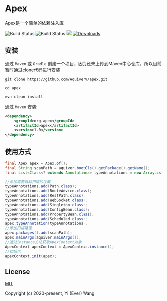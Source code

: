 # Apex

<p align="left">Apex是一个简单的依赖注入库</p>
<p align="left">
   <img src="https://img.shields.io/badge/JDK-8+-green.svg" alt="Build Status">
   <img src="https://img.shields.io/badge/license-MIT-blue.svg" alt="Build Status">
   <img src="https://img.shields.io/badge/Author-1619kHz-ff69b4.svg">
 </a>
 <a target="_blank" href="https://github.com/everknwon/apex">
   <img src="https://img.shields.io/badge/Copyright%20-Apex-%23ff3f59.svg" alt="Downloads"/>
 </a>
 </p>

## 安装

通过 `Maven` 或 `Gradle` 创建一个项目，因为还未上传到Maven中心仓库，所以目前暂时通过clone代码进行安装

```git
git clone https://github.com/AquiverV/apex.git

cd apex

mvn clean install
```

通过 `Maven` 安装:

```xml
<dependency>
    <groupId>org.apex</groupId>
    <artifactId>apex</artifactId>
    <version>1.0</version>
</dependency>
```

## 使用方式

```java
final Apex apex = Apex.of();
final String scanPath = aquiver.bootCls().getPackage().getName();
final List<Class<? extends Annotation>> typeAnnotations = new ArrayList<>();

//添加需要自动扫描的注解
typeAnnotations.add(Path.class);
typeAnnotations.add(RouteAdvice.class);
typeAnnotations.add(RestPath.class);
typeAnnotations.add(WebSocket.class);
typeAnnotations.add(Singleton.class);
typeAnnotations.add(ConfigBean.class);
typeAnnotations.add(PropertyBean.class);
typeAnnotations.add(Scheduled.class);
apex.typeAnnotation(typeAnnotations);
//添加扫描路径
apex.packages().add(scanPath);
apex.mainArgs(aquiver.mainArgs());
//通过instance方法获取ApexContext对象
ApexContext apexContext = ApexContext.instance();
//初始化
apexContext.init(apex);
```

## License

[MIT](https://opensource.org/licenses/MIT "MIT")

Copyright (c) 2020-present, Yi (Ever) Wang
